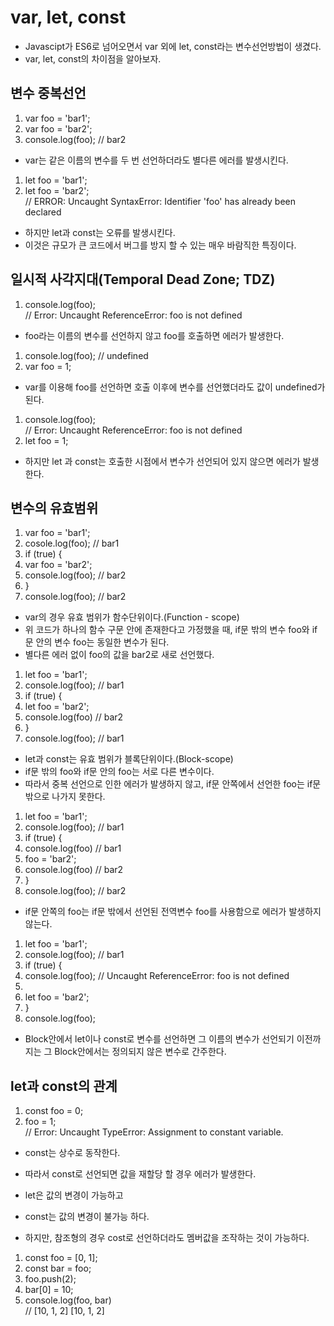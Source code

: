# var, let, const
- Javascipt가 ES6로 넘어오면서 var 외에 let, const라는 변수선언방법이 생겼다.
- var, let, const의 차이점을 알아보자.

## 변수 중복선언
1. var foo = 'bar1';
2. var foo = 'bar2';
3. console.log(foo); // bar2
- var는 같은 이름의 변수를 두 번 선언하더라도 별다른 에러를 발생시킨다.

1. let foo = 'bar1';
2. let foo = 'bar2';  
// ERROR: Uncaught SyntaxError: Identifier 'foo' has already been declared
- 하지만 let과 const는 오류를 발생시킨다.
- 이것은 규모가 큰 코드에서 버그를 방지 할 수 있는 매우 바람직한 특징이다.

## 일시적 사각지대(Temporal Dead Zone; TDZ)
1. console.log(foo);  
// Error: Uncaught ReferenceError: foo is not defined
- foo라는 이름의 변수를 선언하지 않고 foo를 호출하면 에러가 발생한다.

1. console.log(foo); // undefined
2. var foo = 1;
- var를 이용해 foo를 선언하면 호출 이후에 변수를 선언했더라도 값이 undefined가 된다.

1. console.log(foo);  
// Error: Uncaught ReferenceError: foo is not defined
2. let foo = 1;
- 하지만 let 과 const는 호출한 시점에서 변수가 선언되어 있지 않으면 에러가 발생한다.

## 변수의 유효범위
1. var foo = 'bar1';
2. cosole.log(foo); // bar1   
3. if (true) {
4.   var foo = 'bar2';
5.   console.log(foo); // bar2
6. }  
7. console.log(foo); // bar2
- var의 경우 유효 범위가 함수단위이다.(Function - scope)
- 위 코드가 하나의 함수 구문 안에 존재한다고 가정했을 때, if문 밖의 변수 foo와 if문 안의 변수 foo는 동일한 변수가 된다.
- 별다른 에러 없이 foo의 값을 bar2로 새로 선언했다.

1. let foo = 'bar1';
2. console.log(foo); // bar1
3. if (true) {
4.   let foo = 'bar2';
5.   console.log(foo) // bar2
6. }
7. console.log(foo); // bar1
- let과 const는 유효 범위가 블록단위이다.(Block-scope)
- if문 밖의 foo와 if문 안의 foo는 서로 다른 변수이다.
- 따라서 중복 선언으로 인한 에러가 발생하지 않고, if문 안쪽에서 선언한 foo는 if문 밖으로 나가지 못한다.

1. let foo = 'bar1';
2. console.log(foo); // bar1
3. if (true) {
4.   console.log(foo) // bar1
5.   foo = 'bar2';
6.   console.log(foo) // bar2
7. }
8. console.log(foo); // bar2
- if문 안쪽의 foo는 if문 밖에서 선언된 전역변수 foo를 사용함으로 에러가 발생하지 않는다.

1. let foo = 'bar1';
2. console.log(foo); // bar1
3. if (true) {
4.   console.log(foo);
// Uncaught ReferenceError: foo is not defined
5.  
6.   let foo = 'bar2';
7. }
8. console.log(foo);
- Block안에서 let이나 const로 변수를 선언하면 그 이름의 변수가 선언되기 이전까지는 그 Block안에서는 정의되지 않은 변수로 간주한다.

## let과 const의 관계
1. const foo = 0;
2. foo = 1;  
// Error: Uncaught TypeError: Assignment to constant variable.
- const는 상수로 동작한다.
- 따라서 const로 선언되면 값을 재할당 할 경우 에러가 발생한다.
- let은 값의 변경이 가능하고
- const는 값의 변경이 불가능 하다.

- 하지만, 참조형의 경우 cost로 선언하더라도 멤버값을 조작하는 것이 가능하다.
1. const foo = [0, 1];
2. const bar = foo;
3. foo.push(2);
4. bar[0] = 10;
5. console.log(foo, bar)  
// [10, 1, 2] [10, 1, 2]
